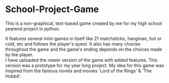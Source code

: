 # School-Project-Game  
  
This is a non-graphical, text-based game created by me for my high school yearend project in python.  
  
It features several mini-games in itself like 21 matchsticks, hangman, hot or cold, etc and follows the player's quest. It also has many chocies throughout the game and the game's ending depends on the choices made by the player.  
I have uploaded the newer version of the game with added features. This version was a prototype for my year long project. My idea for this game was inspired from the famous novels and movies 'Lord of the Rings' & 'The Hobbit'.
